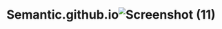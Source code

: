 # Semantic.github.io![Screenshot (11)](https://user-images.githubusercontent.com/114304964/192537915-f40a9dcb-6e51-44c7-b846-1b1bd2323bba.png)
